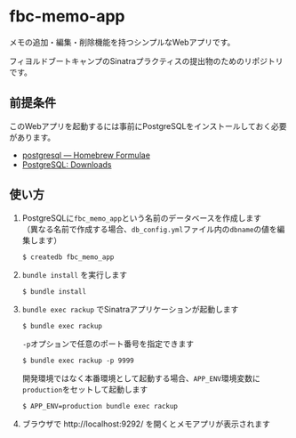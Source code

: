 # fbc-memo-app

メモの追加・編集・削除機能を持つシンプルなWebアプリです。

フィヨルドブートキャンプのSinatraプラクティスの提出物のためのリポジトリです。

## 前提条件

このWebアプリを起動するには事前にPostgreSQLをインストールしておく必要があります。

- [postgresql — Homebrew Formulae](https://formulae.brew.sh/formula/postgresql)
- [PostgreSQL: Downloads](https://www.postgresql.org/download/)

## 使い方

1. PostgreSQLに`fbc_memo_app`という名前のデータベースを作成します  
   （異なる名前で作成する場合、`db_config.yml`ファイル内の`dbname`の値を編集します）  

       $ createdb fbc_memo_app

1. `bundle install` を実行します  

       $ bundle install

1. `bundle exec rackup` でSinatraアプリケーションが起動します  

       $ bundle exec rackup

   `-p`オプションで任意のポート番号を指定できます

       $ bundle exec rackup -p 9999

   開発環境ではなく本番環境として起動する場合、`APP_ENV`環境変数に`production`をセットして起動します  

       $ APP_ENV=production bundle exec rackup

1. ブラウザで http://localhost:9292/ を開くとメモアプリが表示されます
